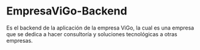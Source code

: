 # EmpresaViGo-Backend
Es el backend de la aplicación de la empresa ViGo, la cual es una empresa que se dedica a hacer consultoría y soluciones tecnológicas a otras empresas.
